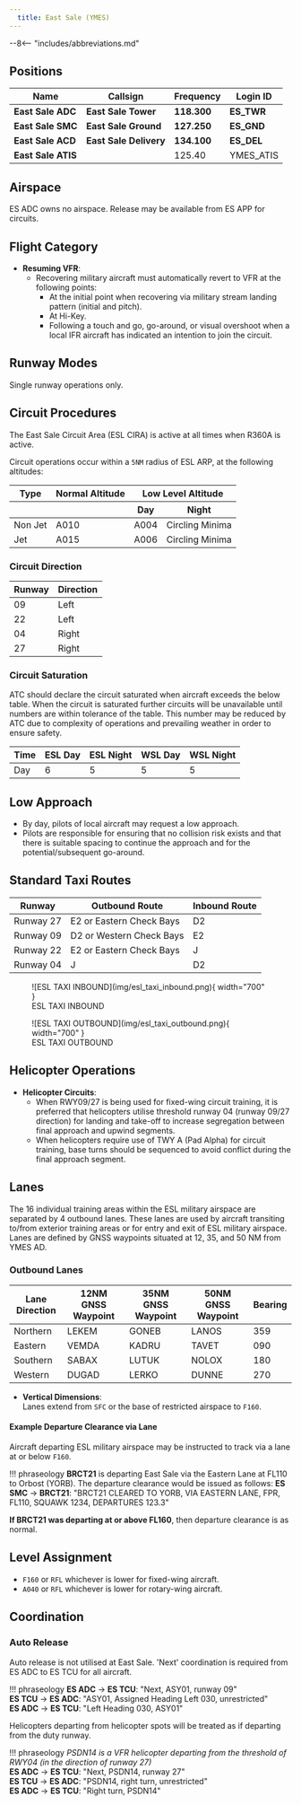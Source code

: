 ```yaml
---
  title: East Sale (YMES)
---
```


--8<-- "includes/abbreviations.md"

## Positions

| Name               | Callsign           | Frequency        | Login ID             |
| ------------------ | --------------     | ---------------- | -----------------------------|
| **East Sale ADC**      | **East Sale Tower**    | **118.300**          | **ES_TWR**                       |
| **East Sale SMC**      | **East Sale Ground**   | **127.250**          | **ES_GND**                       |
| **East Sale ACD**      | **East Sale Delivery** | **134.100**          | **ES_DEL**                       |
| **East Sale ATIS**     |                    | 125.40           | YMES_ATIS                    |

## Airspace
ES ADC owns no airspace. Release may be available from ES APP for circuits.

## Flight Category
- **Resuming VFR**:
  - Recovering military aircraft must automatically revert to VFR at the following points:
    - At the initial point when recovering via military stream landing pattern (initial and pitch).
    - At Hi-Key.
    - Following a touch and go, go-around, or visual overshoot when a local IFR aircraft has indicated an intention to join the circuit.

## Runway Modes
Single runway operations only.

## Circuit Procedures

The East Sale Circuit Area (ESL CIRA) is active at all times when R360A is active.

Circuit operations occur within a `5NM` radius of ESL ARP, at the following altitudes:

<table>
  <thead>
    <tr>
      <th>Type</th>
      <th>Normal Altitude</th>
      <th colspan="2">Low Level Altitude</th>
    </tr>
    <tr>
      <th></th>
      <th></th>
      <th>Day</th>
      <th>Night</th>
    </tr>
  </thead>
  <tbody>
    <tr>
      <td>Non Jet</td>
      <td>A010</td>
      <td>A004</td>
      <td>Circling Minima</td>
    </tr>
    <tr>
      <td>Jet</td>
      <td>A015</td>
      <td>A006</td>
      <td>Circling Minima</td>
    </tr>
  </tbody>
</table>

### Circuit Direction
| Runway | Direction |
| ------ | ----------|
| 09     | Left      |
| 22     | Left      |
| 04     | Right     |
| 27     | Right     |

### Circuit Saturation
ATC should declare the circuit saturated when aircraft exceeds the below table.
When the circuit is saturated further circuits will be unavailable until numbers are within tolerance of the table.
This number may be reduced by ATC due to complexity of operations and prevailing weather in order to ensure safety.

| Time   | ESL Day | ESL Night | WSL Day | WSL Night |
| ------ | ------- | --------- | ------- | --------- |
| Day    | 6       | 5         | 5       | 5         |

## Low Approach
- By day, pilots of local aircraft may request a low approach.
- Pilots are responsible for ensuring that no collision risk exists and that there is suitable spacing to continue the approach and for the potential/subsequent go-around.

## Standard Taxi Routes
| Runway     | Outbound Route                   | Inbound Route                   |
| ---------- | -------------------------------- | --------------------------------|
| Runway 27  | E2 or Eastern Check Bays         | D2                              |
| Runway 09  | D2 or Western Check Bays         | E2                              |
| Runway 22  | E2 or Eastern Check Bays         | J                               |
| Runway 04  | J                                | D2                              |

<figure markdown>
![ESL TAXI INBOUND](img/esl_taxi_inbound.png){ width="700" }
<figcaption>ESL TAXI INBOUND</figcaption>
</figure>

<figure markdown>
![ESL TAXI OUTBOUND](img/esl_taxi_outbound.png){ width="700" }
<figcaption>ESL TAXI OUTBOUND</figcaption>
</figure>

## Helicopter Operations
- **Helicopter Circuits**:  
  - When RWY09/27 is being used for fixed-wing circuit training, it is preferred that helicopters utilise threshold runway 04 (runway 09/27 direction) for landing and take-off to increase segregation between final approach and upwind segments.
  - When helicopters require use of TWY A (Pad Alpha) for circuit training, base turns should be sequenced to avoid conflict during the final approach segment.

## Lanes
The 16 individual training areas within the ESL military airspace are separated by 4 outbound lanes.
These lanes are used by aircraft transiting to/from exterior training areas or for entry and exit of ESL military airspace.
Lanes are defined by GNSS waypoints situated at 12, 35, and 50 NM from YMES AD.

### Outbound Lanes

| Lane Direction | 12NM GNSS Waypoint | 35NM GNSS Waypoint | 50NM GNSS Waypoint | Bearing |
| -------------- | ------------------ | ------------------ | ------------------ | ------- |
| Northern       | LEKEM              | GONEB              | LANOS              | 359     |
| Eastern        | VEMDA              | KADRU              | TAVET              | 090     |
| Southern       | SABAX              | LUTUK              | NOLOX              | 180     |
| Western        | DUGAD              | LERKO              | DUNNE              | 270     |

- **Vertical Dimensions**:  
  Lanes extend from `SFC` or the base of restricted airspace to `F160`.

#### Example Departure Clearance via Lane

Aircraft departing ESL military airspace may be instructed to track via a lane at or below `F160`.

!!! phraseology
    **BRCT21** is departing East Sale via the Eastern Lane at FL110 to Orbost (YORB). The departure clearance would be issued as follows:
    **ES SMC** -> **BRCT21**: "BRCT21 CLEARED TO YORB, VIA EASTERN LANE, FPR, FL110, SQUAWK 1234, DEPARTURES 123.3"

**If BRCT21 was departing at or above FL160**, then departure clearance is as normal.

## Level Assignment
- `F160` or `RFL` whichever is lower for fixed-wing aircraft.
- `A040` or `RFL` whichever is lower for rotary-wing aircraft.

## Coordination

### Auto Release
Auto release is not utilised at East Sale. 'Next' coordination is required from ES ADC to ES TCU for all aircraft.

!!! phraseology
    <span class="hotline">**ES ADC** -> **ES TCU**</span>: "Next, ASY01, runway 09"  
    <span class="hotline">**ES TCU** -> **ES ADC**</span>: "ASY01, Assigned Heading Left 030, unrestricted"  
    <span class="hotline">**ES ADC** -> **ES TCU**</span>: "Left Heading 030, ASY01" 

Helicopters departing from helicopter spots will be treated as if departing from the duty runway.

!!! phraseology
    *PSDN14 is a VFR helicopter departing from the threshold of RWY04 (in the direction of runway 27)*  
    <span class="hotline">**ES ADC** -> **ES TCU**</span>: "Next, PSDN14, runway 27"  
    <span class="hotline">**ES TCU** -> **ES ADC**</span>: "PSDN14, right turn, unrestricted"  
    <span class="hotline">**ES ADC** -> **ES TCU**</span>: "Right turn, PSDN14" 
